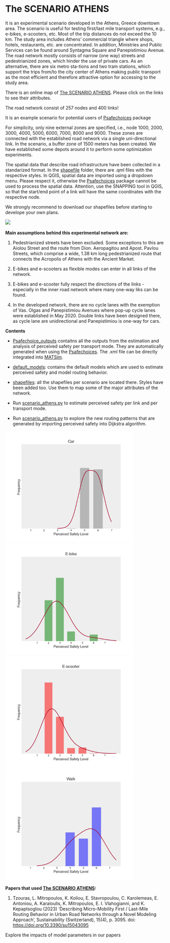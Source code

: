 # The SCENARIO ATHENS
It is an experimental scenario developed in the Athens, Greece downtown area. The scenario is useful for testing first/last mile transport systems, e.g., e-bikes, e-scooters, etc. Most of the trip distances do not exceed the 10 km. The study area includes Athens’ commercial triangle where shops, hotels, restaurants, etc. are concentrated. In addition, Ministries and Public Services can be found around Syntagma Square and Panepistimiou Avenue. The road network mostly consists of narrow (one way) streets and pedestrianized zones, which hinder the use of private cars. As an alternative, there are six metro sta-tions and two tram stations, which support the trips from/to the city center of Athens making public transport as the most efficient and therefore attractive option for accessing to the study area. 

There is an online map of [The SCENARIO ATHENS](https://lotentua.github.io/The_Scenario_Athens). Please click on the links to see their attributes.

The road network consist of 257 nodes and 400 links!

It is an example scenario for potential users of [Psafechoices](https://github.com/lotentua/Perceived_safety_choices/tree/main/Psafechoices) package

For simplicity, only nine external zones are specified, i.e., node 1000, 2000, 3000, 4000, 5000, 6000, 7000, 8000 and 9000. These zones are connected with the established road network via a single uni-directional link. In the scenario, a buffer zone of 1500 meters has been created. We have established some depots around it to perform some optimization experiments.

The spatial data that describe road infrastructure have been collected in a standarized format. In the [shapefile](https://github.com/lotentua/Perceived_safety_choices/tree/main/scenario_athens/shapefiles) folder, there are .qml files  with the respective styles. In QGIS, spatial data are imported using a dropdown menu. Please respect it, otherwise the [Psafechoices](https://github.com/lotentua/Perceived_safety_choices/tree/main/Psafechoices) package cannot be used to process the spatial data. Attention, use the SNAPPING tool in QGIS, so that the start/end point of a link will have the same coordinates with the respective node.

We strongly recommend to download our shapefiles before starting to develope your own plans.

<img src="https://github.com/lotentua/Perceived_safety_choices/assets/121678451/2bd4a5aa-6483-4e37-aa35-5d66b6832f95" height="650">

**Main assumptions behind this experimental network are:**
1) Pedestrianized streets have been excluded. Some exceptions to this are Aiolou Street and the route from Dion. Aeropagitou and Apost. Pavlou Streets, which comprise a wide, 1.38 km long pedestrianized route that connects the Acropolis of Athens with the Ancient Market.

2) E-bikes and e-scooters as flexible modes can enter in all links of the network.

3) E-bikes and e-scooter fully respect the directions of the links - especially in the inner road network where many one-way liks can be found.

4) In the developed network, there are no cycle lanes with the exemption of Vas. Olgas and Panepistimiou Avenues where pop-up cycle lanes were established in May 2020. Double links have been designed there, as cycle lane are unidirectional and Panepistimiou is one-way for cars.

**Contents**
- [Psafechoice_outputs](https://github.com/lotentua/Perceived_safety_choices/tree/main/scenario_athens/Psafechoices_outputs) contaitns all the outputs from the estimation and analysis of perceived safety per transport mode. They are automatically generated when using the [Psafechoices](https://github.com/lotentua/Perceived_safety_choices/tree/main/Psafechoices). The .xml file can be directly integrated into [MATSim]( https://github.com/matsim-org).

- [default_models](https://github.com/lotentua/Perceived_safety_choices/tree/main/scenario_athens/default_models): contains the default models which are used to estimate perceived safety and model routing behavior.

- [shapefiles](https://github.com/lotentua/Perceived_safety_choices/tree/main/scenario_athens/shapefiles): all the shapefiles per scenario are located there. Styles have been added too. Use them to map some of the major attributes of the network.

- Run [scenario_athens.py](https://github.com/lotentua/Perceived_safety_choices/blob/main/scenario_athens/scenario_athens.py) to estimate perceived safety per link and per transport mode.

- Run [scenario_athens.py](https://github.com/lotentua/Perceived_safety_choices/blob/main/scenario_athens/simulation_routing_athens.py) to explore the new routing patterns that are generated by importing perceived safety into Dijkstra algorithm.

<img src="https://github.com/lotentua/Perceived_safety_choices/blob/main/scenario_athens/Psafechoices_outputs/scenario0/sim4mtran_psafehist_car_scenario0.png" height="350"><img src="https://github.com/lotentua/Perceived_safety_choices/blob/main/scenario_athens/Psafechoices_outputs/scenario0/sim4mtran_psafehist_ebike_scenario0.png" height="350">
<img src="https://github.com/lotentua/Perceived_safety_choices/blob/main/scenario_athens/Psafechoices_outputs/scenario0/sim4mtran_psafehist_escooter_scenario0.png" height="350"><img src="https://github.com/lotentua/Perceived_safety_choices/blob/main/scenario_athens/Psafechoices_outputs/scenario0/sim4mtran_psafehist_walk_scenario0.png" height="350">
  
**Papers that used [The SCENARIO ATHENS](https://lotentua.github.io/The_Scenario_Athens):**
1. Tzouras, L. Mitropoulos, K. Koliou, E. Stavropoulou, C. Karolemeas, E. Antoniou, A. Karaloulis, K. Mitropoulos, E. I. Vlahogianni, and K. Kepaptsoglou (2023) ‘Describing Micro-Mobility First / Last-Mile Routing Behavior in Urban Road Networks through a Novel Modeling Approach’, Sustainability (Switzerland), 15(4), p. 3095. doi: https://doi.org/10.3390/su15043095

Explore the impacts of model parameters in our papers
